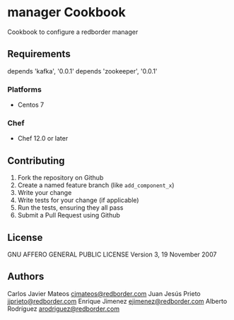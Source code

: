 # manager Cookbook

Cookbook to configure a redborder manager

## Requirements

depends 'kafka', '0.0.1'
depends 'zookeeper', '0.0.1'

### Platforms

- Centos 7

### Chef

- Chef 12.0 or later

## Contributing

1. Fork the repository on Github
2. Create a named feature branch (like `add_component_x`)
3. Write your change
4. Write tests for your change (if applicable)
5. Run the tests, ensuring they all pass
6. Submit a Pull Request using Github

## License
GNU AFFERO GENERAL PUBLIC LICENSE Version 3, 19 November 2007

## Authors
Carlos Javier Mateos <cjmateos@redborder.com>
Juan Jesús Prieto <jjprieto@redborder.com>
Enrique Jimenez <ejimenez@redborder.com>
Alberto Rodríguez <arodriguez@redborder.com>
